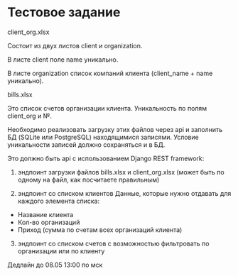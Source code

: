 # Тестовое задание

client_org.xlsx

Состоит из двух листов client и organization.

В листе client поле name уникально.

В листе organization список компаний клиента (client_name + name уникально).

bills.xlsx

Это список счетов организации клиента. Уникальность по полям client_org и №.

Необходимо реализовать загрузку этих файлов через api и заполнить БД (SQLite или PostgreSQL) находящимися записями.
Условие уникальности записей должно сохраняться и в БД.

Это должно быть api с использованием Django REST framework:

1. эндпоинт загрузки файлов bills.xlsx и client_org.xlsx  (может быть по одному на файл, как посчитаете правильным)

2. эндпоинт со списком клиентов
Данные, которые нужно отдавать для каждого элемента списка:
 - Название клиента
 - Кол-во организаций
 - Приход (сумма по счетам всех организаций клиента)

3. эндпоинт со списком счетов с возможностью фильтровать по организации или по клиенту

Дедлайн до 08.05 13:00 по мск
